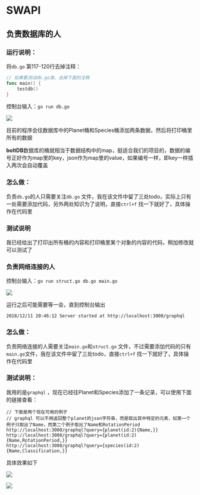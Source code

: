 # SWAPI

## 负责数据库的人

### 运行说明：

将`db.go` 第117-120行去掉注释：

```go
// 如果要测试db.go类，去掉下面的注释
func main() {
	testdb()
}
```

控制台输入：`go run db.go`

![](https://littlefish33.cn/image/temp/237.png)

目前的程序会往数据库中的Planet桶和Species桶添加两条数据，然后将打印桶里所有的数据

**boltDB**数据库的桶就相当于数据结构中的map，挺适合我们的项目的，数据的编号正好作为map里的key，json作为map里的value，如果编号一样，即key一样插入两次会自动覆盖

### 怎么做：

负责`db.go`的人只需要关注`db.go` 文件，我在该文件中留了三处todo，实际上只有一处需要添加代码，另外两处知识为了说明，直接`ctrl+f` 找一下就好了，具体操作在代码里

### 测试说明

我已经给出了打印出所有桶的内容和打印桶里某个对象的内容的代码，稍加修改就可以测试了

### 负责网络连接的人

控制台输入：`go run struct.go db.go main.go`

![](https://littlefish33.cn/image/temp/238.png)

运行之后可能需要等一会，直到控制台输出

`2018/12/11 20:46:12 Server started at http://localhost:3000/graphql`

### 怎么做：

负责网络连接的人需要关注`main.go`和`struct.go` 文件，不过需要添加代码的只有`main.go`文件，我在该文件中留了三处todo，直接`ctrl+f` 找一下就好了，具体操作在代码里

### 测试说明：

我用的是`graphql` ，现在已经往Planet和Species添加了一条记录，可以使用下面的链接查看：

```
// 下面是两个现在可用的例子
// graphql 可以不用返回整个planet的json字符串，而是取出其中特定的元素，如第一个例子只取出了Name，而第二个例子取出了Name和RotationPeriod
http://localhost:3000/graphql?query={planet(id:2){Name,}}
http://localhost:3000/graphql?query={planet(id:2){Name,RotationPeriod,}}
http://localhost:3000/graphql?query={species(id:2){Name,Classification,}}
```

具体效果如下

![](https://littlefish33.cn/image/temp/239.png)



![](https://littlefish33.cn/image/temp/240.png)













